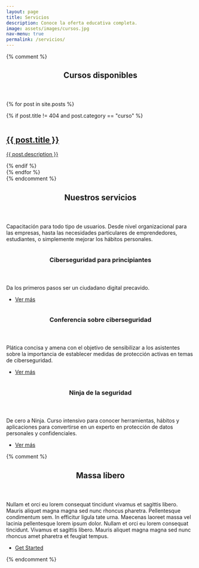 ```yaml
---
layout: page
title: Servicios
description: Conoce la oferta educativa completa.
image: assets/images/cursos.jpg
nav-menu: true
permalink: /servicios/
---
```

{% comment %}
<!-- Main -->
<div id="main" class="alt">

<!-- One -->
<section id="one">
	<div class="inner">
		<header class="major">
			<h1>Cursos disponibles</h1>
		</header>

<!-- Content -->
{% for post in site.posts %}
<div class="row">
	{% if post.title != 404 and post.category == "curso" %}
		<a href="{{ post.url | absolute_url }}">
			<div class="12u 12u$(medium)">
				<p class="image left"><img src="{{ site.baseurl }}/{{ post.image }}" alt="" /></p>
				<h2>{{ post.title }}</h2>
				<p>{{ post.description }}</p>
			</div>
		</a>
	{% endif %}
</div>
{% endfor %}

</div>
{% endcomment %}


<!-- Main -->
<div id="main">

<!-- One -->
<section id="one">
	<div class="inner">
		<header class="major">
			<h2>Nuestros servicios</h2>
		</header>
		<p>Capacitación para todo tipo de usuarios. Desde nivel organizacional para las empresas, hasta las necesidades particulares de emprendedores, estudiantes, o simplemente mejorar los hábitos personales.</p>
	</div>
</section>

<!-- Two -->
<section id="two" class="spotlights">
	<section>
		<a href="generic.html" class="image">
			<img src="{% link assets/images/cursos/ciberseguridad-principiantes.jpg %}" alt="" data-position="center center" />
		</a>
		<div class="content">
			<div class="inner">
				<header class="major">
					<h3>Ciberseguridad para principiantes</h3>
				</header>
				<p>Da los primeros pasos ser un ciudadano digital precavido.</p>
				<ul class="actions">
					<li><a href="/cursos/ciberseguridad-principiantes/" class="button">Ver más</a></li>
				</ul>
			</div>
		</div>
	</section>
	<section>
		<a href="generic.html" class="image">
			<img src="{% link assets/images/cursos/conferencia.jpg %}" alt="" data-position="top center" />
		</a>
		<div class="content">
			<div class="inner">
				<header class="major">
					<h3>Conferencia sobre ciberseguridad</h3>
				</header>
				<p>Plática concisa y amena con el objetivo de sensibilizar a los asistentes sobre la importancia de establecer medidas de protección activas en temas de ciberseguridad.</p>
				<ul class="actions">
					<li><a href="/cursos/conferencia/" class="button">Ver más</a></li>
				</ul>
			</div>
		</div>
	</section>
	<section>
		<a href="generic.html" class="image">
			<img src="{% link assets/images/cursos/ninja-ciberseguridad.jpg %}" alt="" data-position="25% 25%" />
		</a>
		<div class="content">
			<div class="inner">
				<header class="major">
					<h3>Ninja de la seguridad</h3>
				</header>
				<p>De cero a Ninja. Curso intensivo para conocer herramientas, hábitos y aplicaciones para convertirse en un experto en protección de datos personales y confidenciales.</p>
				<ul class="actions">
					<li><a href="/cursos/ninja-seguridad/" class="button">Ver más</a></li>
				</ul>
			</div>
		</div>
	</section>
</section>

{% comment %}
<!-- Three -->
<section id="three">
	<div class="inner">
		<header class="major">
			<h2>Massa libero</h2>
		</header>
		<p>Nullam et orci eu lorem consequat tincidunt vivamus et sagittis libero. Mauris aliquet magna magna sed nunc rhoncus pharetra. Pellentesque condimentum sem. In efficitur ligula tate urna. Maecenas laoreet massa vel lacinia pellentesque lorem ipsum dolor. Nullam et orci eu lorem consequat tincidunt. Vivamus et sagittis libero. Mauris aliquet magna magna sed nunc rhoncus amet pharetra et feugiat tempus.</p>
		<ul class="actions">
			<li><a href="generic.html" class="button next">Get Started</a></li>
		</ul>
	</div>
</section>
{% endcomment %}

</div>
